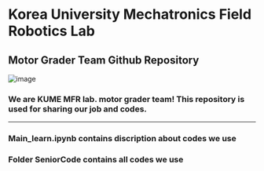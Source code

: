# Korea University Mechatronics Field Robotics Lab 
## Motor Grader Team Github Repository
![image](https://github.com/ssenukim/KoreaUniv_MFRlab_MotorGraderTeam/assets/107988336/012f17d8-fccd-49fb-8c49-3cbe52e56abb) <br>
### We are KUME MFR lab. motor grader team! This repository is used for sharing our job and codes.
<hr>

### Main_learn.ipynb contains discription about codes we use 
### Folder SeniorCode contains all codes we use 
